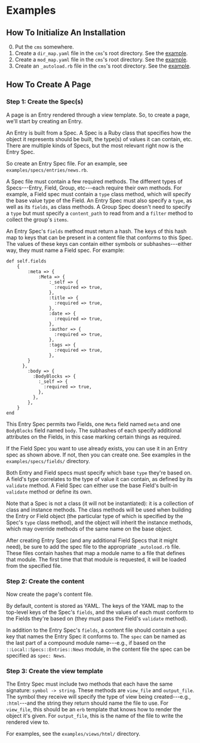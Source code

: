 # Examples

## How To Initialize An Installation

0. Put the `cms` somewhere.
1. Create a `dir_map.yaml` file in the `cms`'s root directory. See the [example](dir_map.yaml).
2. Create a `mod_map.yaml` file in the `cms`'s root directory. See the [example](mod_map.yaml).
3. Create an `_autoload.rb` file in the `cms`'s root directory. See the [example](_root_autoload.rb).


## How To Create A Page

### Step 1: Create the Spec(s)

A page is an Entry rendered through a view template. So, to create a page, we'll start by creating an Entry.

An Entry is built from a Spec. A Spec is a Ruby class that specifies how the object it represents should be built, the type(s) of values it can contain, etc. There are multiple kinds of Specs, but the most relevant right now is the Entry Spec.

So create an Entry Spec file. For an example, see `examples/specs/entries/news.rb`.

A Spec file must contain a few required methods. The different types of Specs---Entry, Field, Group, etc---each require their own methods. For example, a Field spec must contain a `type` class method, which will specify the base value type of the Field. An Entry Spec must also specify a `type`, as well as its `fields`, as class methods. A Group Spec doesn't need to specify a `type` but must specify a `content_path` to read from and a `filter` method to collect the group's `items`.

An Entry Spec's `fields` method must return a hash. The keys of this hash map to keys that can be present in a content file that conforms to this Spec. The values of these keys can contain either symbols or subhashes---either way, they must name a Field spec. For example:

    def self.fields
        {
            :meta => {
                :Meta => {
                    :_self => {
                      :required => true,
                    },
                    :title => {
                      :required => true,
                    },
                    :date => {
                      :required => true,
                    },
                    :author => {
                      :required => true,
                    },
                    :tags => {
                      :required => true,
                    },
            }
          },
            :body => {
              :BodyBlocks => {
                :_self => {
                  :required => true,
                },
              },
            },
        }
    end

This Entry Spec permits two Fields, one `Meta` field named `meta` and one `BodyBlocks` field named `body`. The subhashes of each specify additional attributes on the Fields, in this case marking certain things as required.

If the Field Spec you want to use already exists, you can use it in an Entry spec as shown above. If not, then you can create one. See examples in the `examples/specs/fields/` directory.

Both Entry and Field specs must specify which base `type` they're based on. A field's type correlates to the type of value it can contain, as defined by its `validate` method. A Field Spec can either use the base Field's built-in `validate` method or define its own.

Note that a Spec is not a class (it will not be instantiated): it is a collection of class and instance methods. The class methods will be used when building the Entry or Field object (the particular type of which is specified by the Spec's `type` class method), and the object will inherit the instance methods, which may override methods of the same name on the base object.

After creating Entry Spec (and any additional Field Specs that it might need), be sure to add the spec file to the appropriate `_autoload.rb` file. These files contain hashes that map a module name to a file that defines that module. The first time that that module is requested, it will be loaded from the specified file.

### Step 2: Create the content

Now create the page's content file.

By default, content is stored as YAML. The keys of the YAML map to the top-level keys of the Spec's `fields`, and the values of each must conform to the Fields they're based on (they must pass the Field's `validate` method).

In addition to the Entry Spec's `fields`, a content file should contain a `spec` key that names the Entry Spec it conforms to. The `spec` can be named as the last part of a compound module name---e.g., if based on the `::Local::Specs::Entries::News` module, in the content file the spec can be specified as `spec: News`.

### Step 3: Create the view template

The Entry Spec must include two methods that each have the same signature: `symbol -> string`. These methods are `view_file` and `output_file`. The symbol they receive will specify the type of view being created---e.g., `:html`---and the string they return should name the file to use. For `view_file`, this should be an `erb` template that knows how to render the object it's given. For `output_file`, this is the name of the file to write the rendered view to.

For examples, see the `examples/views/html/` directory.
